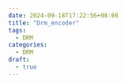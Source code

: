 ```yaml
---
date: 2024-09-18T17:22:56+08:00
title: "Drm_encoder"
tags:
  - DRM
categories:
  - DRM
draft:
  - true
---
```

